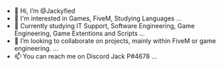 - 👋 Hi, I’m @Jackyfied
- 👀 I'm interested in Games, FiveM, Studying Languages ...
- 🌱 Currently studying IT Support, Software Engineering, Game Engineering, Game Extentions and Scripts ...
- 💞️ I’m looking to collaborate on projects, mainly within FiveM or game engineering. ...
- 📫 You can reach me on Discord Jack P#4678 ...
